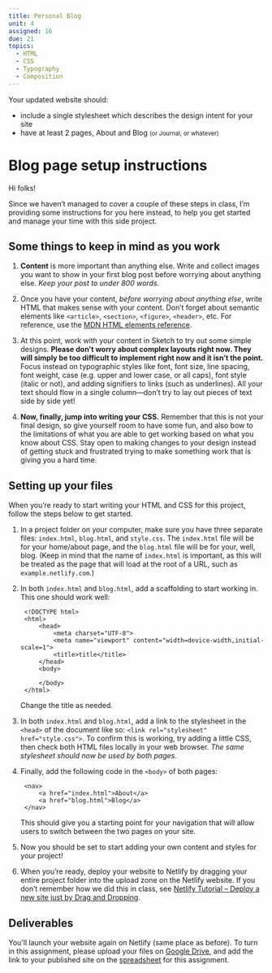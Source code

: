 ```yaml
---
title: Personal Blog
unit: 4
assigned: 16
due: 21
topics:
  - HTML
  - CSS
  - Typography
  - Composition
---
```


Your updated website should:

- include a single stylesheet which describes the design intent for your site
- have at least 2 pages, About and Blog <small>(or Journal, or whatever)</small>


# Blog page setup instructions

Hi folks!

Since we haven’t managed to cover a couple of these steps in class, I’m providing some instructions for you here instead, to help you get started and manage your time with this side project.

## Some things to keep in mind as you work

1. **Content** is more important than anything else. Write and collect images you want to show in your first blog post before worrying about anything else. _Keep your post to under 800 words._

2. Once you have your content, _before worrying about anything else_, write HTML that makes sense with your content. Don’t forget about semantic elements like `<article>`, `<section>`, `<figure>`, `<header>`, etc. For reference, use the [MDN HTML elements reference](https://developer.mozilla.org/en-US/docs/Web/HTML/Element).

3. At this point, work with your content in Sketch to try out some simple designs. **Please don’t worry about complex layouts right now. They will simply be too difficult to implement right now and it isn’t the point.** Focus instead on typographic styles like font, font size, line spacing, font weight, case (e.g. upper and lower case, or all caps), font style (italic or not), and adding signifiers to links (such as underlines). All your text should flow in a single column—don’t try to lay out pieces of text side by side yet!

4. **Now, finally, jump into writing your CSS.** Remember that this is not your final design, so give yourself room to have some fun, and also bow to the limitations of what you are able to get working based on what you know about CSS. Stay open to making changes to your design instead of getting stuck and frustrated trying to make something work that is giving you a hard time.

## Setting up your files

When you’re ready to start writing your HTML and CSS for this project, follow the steps below to get started.

1. In a project folder on your computer, make sure you have three separate files: `index.html`, `blog.html`, and `style.css`. The `index.html` file will be for your home/about page, and the `blog.html` file will be for your, well, blog. (Keep in mind that the name of `index.html` is important, as this will be treated as the page that will load at the root of a URL, such as `example.netlify.com`.)

2. In both `index.html` and `blog.html`, add a scaffolding to start working in. This one should work well:

		<!DOCTYPE html>
		<html>
			<head>
				<meta charset="UTF-8">
				<meta name="viewport" content="width=device-width,initial-scale=1">
				<title>title</title>
			</head>
			<body>
				
			</body>
		</html>

	Change the title as needed.

3. In both `index.html` and `blog.html`, add a link to the stylesheet in the `<head>` of the document like so: `<link rel="stylesheet" href="style.css">`. To confirm this is working, try adding a little CSS, then check both HTML files locally in your web browser. _The same stylesheet should now be used by both pages._

4. Finally, add the following code in the `<body>` of both pages:

		<nav>
			<a href="index.html">About</a>
			<a href="blog.html">Blog</a>
		</nav>

	This should give you a starting point for your navigation that will allow users to switch between the two pages on your site.

5. Now you should be set to start adding your own content and styles for your project!

6. When you’re ready, deploy your website to Netlify by dragging your entire project folder into the upload zone on the Netlify website. If you don’t remember how we did this in class, see [Netlify Tutorial – Deploy a new site just by Drag and Dropping](https://www.youtube.com/watch?v=vywDFg2uIxY).



Deliverables
------------

You'll launch your website again on Netlify (same place as before). To turn in this assignment, please upload your files on [Google Drive](https://drive.google.com/drive/folders/1AnBfy4yhdyBlOBCM09gBxK-Kh-XZwf2V), and add the link to your published site on the [spreadsheet](https://docs.google.com/spreadsheets/d/1bSWGTwDnjXf8BIglmtBK0JYX1pIgT9W0KEFAM55-hy4/edit#gid=0) for this assignment.
